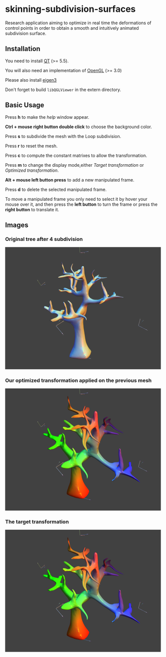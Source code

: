 # skinning-subdivision-surfaces
Research application aiming to optimize in real time the deformations of control points
in order to obtain a smooth and intuitively animated subdivision surface.


## Installation
You need to install [QT](https://www.qt.io/) (>= 5.5).

You will also need an implementation of [OpenGL](https://www.opengl.org/) (>= 3.0)

Please also install [eigen3](https://eigen.tuxfamily.org/index.php?title=Main_Page)

Don't forget to build `libQGLViewer` in the extern directory.

## Basic Usage

Press **h** to make the *help* window appear.

**Ctrl + mouse right button double click** to choose the background color.

Press **s** to subdivide the mesh with the Loop subdivision.

Press **r** to reset the mesh.

Press **c** to compute the constant matrixes to allow the transformation.

Press **m** to change the display mode,either *Target transformation* or *Optimized transformation*.

**Alt + mouse left button press** to add a new manipulated frame.

Press **d** to delete the selected manipulated frame.

To move a manipulated frame you only need to select it by hover your mouse over it, and then press the **left button** to turn the frame or press the **right button** to translate it.


## Images
### Original tree after 4 subdivision
![origninal](./images/original.png)


### Our optimized transformation applied on the previous mesh
![optimized](./images/optimized.png)


### The target transformation
![target](./images/target.png)
